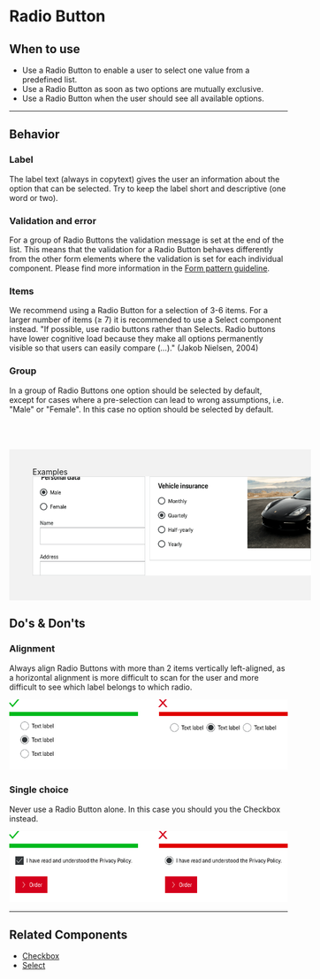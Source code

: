 # Radio Button

<TableOfContents></TableOfContents>

## When to use

- Use a Radio Button to enable a user to select one value from a predefined list.
- Use a Radio Button as soon as two options are mutually exclusive.
- Use a Radio Button when the user should see all available options.

---

## Behavior

### Label

The label text (always in copytext) gives the user an information about the option that can be selected. Try to keep the
label short and descriptive (one word or two).

### Validation and error

For a group of Radio Buttons the validation message is set at the end of the list. This means that the validation for a
Radio Button behaves differently from the other form elements where the validation is set for each individual component.
Please find more information in the [Form pattern guideline](patterns/forms).

### Items

We recommend using a Radio Button for a selection of 3-6 items. For a larger number of items (≥ 7) it is recommended to
use a Select component instead. "If possible, use radio buttons rather than Selects. Radio buttons have lower cognitive
load because they make all options permanently visible so that users can easily compare (…)." (Jakob Nielsen, 2004)

### Group

In a group of Radio Buttons one option should be selected by default, except for cases where a pre-selection can lead to
wrong assumptions, i.e. "Male" or "Female". In this case no option should be selected by default.

<div style="background:#F2F2F2; width:100%; margin-top: 64px; padding-top: 32px; padding-left: 42px; padding-bottom: 42px;">
    <p-headline variant="headline-3" tag="h3" style="margin-bottom: 24px;">Examples</p-headline>
    <img src="assets/radio-button-examples.png" alt="Examples for radio button usage" />
</div>

## Do's & Don'ts

### Alignment

Always align Radio Buttons with more than 2 items vertically left-aligned, as a horizontal alignment is more difficult
to scan for the user and more difficult to see which label belongs to which radio.

![Example for alignment](assets/radio-button-dont-alignment.png)

### Single choice

Never use a Radio Button alone. In this case you should you the Checkbox instead.

![Example for single choice](assets/radio-button-dont-single-choice.png)

---

## Related Components

- [Checkbox](components/checkbox)
- [Select](components/select)
